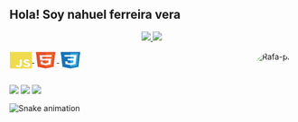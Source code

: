 ## Hola! Soy nahuel ferreira vera
<div align="center">
  <a href="https://github.com/NahuelFV">
  <img height="180em" src="https://github-readme-stats.vercel.app/api?username=NahuelFV&show_icons=true&theme=tokyonight&include_all_commits=true&count_private=true"/>
  <img height="180em" src="https://github-readme-stats.vercel.app/api/top-langs/?username=NahuelFV&layout=compact&langs_count=7&theme=tokyonight" style="max-width: 100%;"/>
</div>
<div style="display: inline_block"><br>
  <img align="center" alt="NahuelFV-Js" height="30" width="40" src="https://raw.githubusercontent.com/devicons/devicon/master/icons/javascript/javascript-plain.svg">
  <img align="center" alt="NahuelFV-HTML" height="30" width="40" src="https://raw.githubusercontent.com/devicons/devicon/master/icons/html5/html5-original.svg">
  <img align="center" alt="NahuelFV-CSS" height="30" width="40" src="https://raw.githubusercontent.com/devicons/devicon/master/icons/css3/css3-original.svg">
  <img align="right" alt="Rafa-pic" height="150" style="border-radius:50px;" src="https://media3.giphy.com/media/pEuD18F5xjR9SNVmYz/giphy.gif?cid=ecf05e47m85zagld8g83ag2lxdi1xwmjwlc6fmrljl0zit5m&rid=giphy.gif&ct=s">
</div>

##

<div>
  <a href="https://www.instagram.com/nahu_z4e/" target="_blank"><img src="https://img.shields.io/badge/-Instagram-%23E4405F?style=for-the-badge&logo=instagram&logoColor=white" target="_blank"></a>
  <a href = "mailto:nahuelferreira47@gmail.com"><img src="https://img.shields.io/badge/-Gmail-%23333?style=for-the-badge&logo=gmail&logoColor=white" target="_blank"></a>
  <a href="https://www.linkedin.com/in/nahuelfv/" target="_blank"><img src="https://img.shields.io/badge/-LinkedIn-%230077B5?style=for-the-badge&logo=linkedin&logoColor=white" target="_blank"></a> 
 
  ![Snake animation](https://github.com/NahuelFV/NahuelFV/blob/output/github-contribution-grid-snake.svg)
 
</div>
